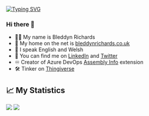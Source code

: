 [![Typing SVG](https://readme-typing-svg.herokuapp.com?font=comfortaa&color=016EEA&size=24&width=500&lines=Welcome+to+Bleddyn+Richards+GitHub+Profile)](https://git.io/typing-svg)

### Hi there 👋
- 🧑‍💻 My name is Bleddyn Richards
- 🔗 My home on the net is [bleddynrichards.co.uk](https://bleddynrichards.co.uk)
- 🙊 I speak English and Welsh
- 📢 You can find me on [LinkedIn](https://www.linkedin.com/in/bleddynrichards/) and [Twitter](https://twitter.com/RichardsBleddyn)
- ♾️ Creator of Azure DevOps [Assembly Info](https://marketplace.visualstudio.com/items?itemName=bleddynrichards.Assembly-Info-Task) extension
- 🛠️ Tinker on [Thingiverse](https://www.thingiverse.com/bmuun/)

## 📈 My Statistics
<p> 
  <img src="https://github-profile-summary-cards.vercel.app/api/cards/repos-per-language?username=bmuun&theme=github_dark">
  <img src="https://github-profile-summary-cards.vercel.app/api/cards/stats?username=bmuun&theme=github_dark">
</p>

<!--
**BMuuN/BMuuN** is a ✨ _special_ ✨ repository because its `README.md` (this file) appears on your GitHub profile.

Here are some ideas to get you started:

- 🔭 I’m currently working on ...
- 🌱 I’m currently learning ...
- 👯 I’m looking to collaborate on ...
- 🤔 I’m looking for help with ...
- 💬 Ask me about ...
- 📫 How to reach me: ...
- 😄 Pronouns: ...
- ⚡ Fun fact: ...
-->
